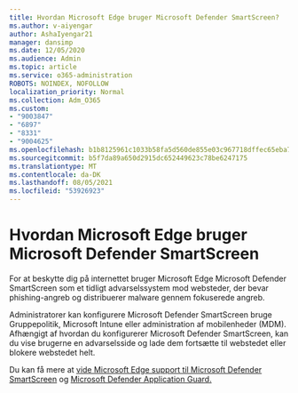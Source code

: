 ```yaml
---
title: Hvordan Microsoft Edge bruger Microsoft Defender SmartScreen?
ms.author: v-aiyengar
author: AshaIyengar21
manager: dansimp
ms.date: 12/05/2020
ms.audience: Admin
ms.topic: article
ms.service: o365-administration
ROBOTS: NOINDEX, NOFOLLOW
localization_priority: Normal
ms.collection: Adm_O365
ms.custom:
- "9003847"
- "6897"
- "8331"
- "9004625"
ms.openlocfilehash: b1b8125961c1033b58fa5d560de855e03c967718dffec65eba7ac59a66cd3f6e
ms.sourcegitcommit: b5f7da89a650d2915dc652449623c78be6247175
ms.translationtype: MT
ms.contentlocale: da-DK
ms.lasthandoff: 08/05/2021
ms.locfileid: "53926923"
---
```

# <a name="how-microsoft-edge-uses-microsoft-defender-smartscreen"></a>Hvordan Microsoft Edge bruger Microsoft Defender SmartScreen

For at beskytte dig på internettet bruger Microsoft Edge Microsoft Defender SmartScreen som et tidligt advarselssystem mod websteder, der bevar phishing-angreb og distribuerer malware gennem fokuserede angreb.

Administratorer kan konfigurere Microsoft Defender SmartScreen bruge Gruppepolitik, Microsoft Intune eller administration af mobilenheder (MDM). Afhængigt af hvordan du konfigurerer Microsoft Defender SmartScreen, kan du vise brugerne en advarselsside og lade dem fortsætte til webstedet eller blokere webstedet helt.

Du kan få mere at [vide Microsoft Edge support til Microsoft Defender SmartScreen](https://go.microsoft.com/fwlink/?linkid=2133081) og [Microsoft Defender Application Guard.](https://go.microsoft.com/fwlink/?linkid=2132839)